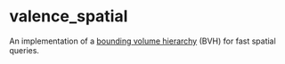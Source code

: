 # valence_spatial

An implementation of a [bounding volume hierarchy](https://en.wikipedia.org/wiki/Bounding_volume_hierarchy) (BVH) for fast spatial queries.

